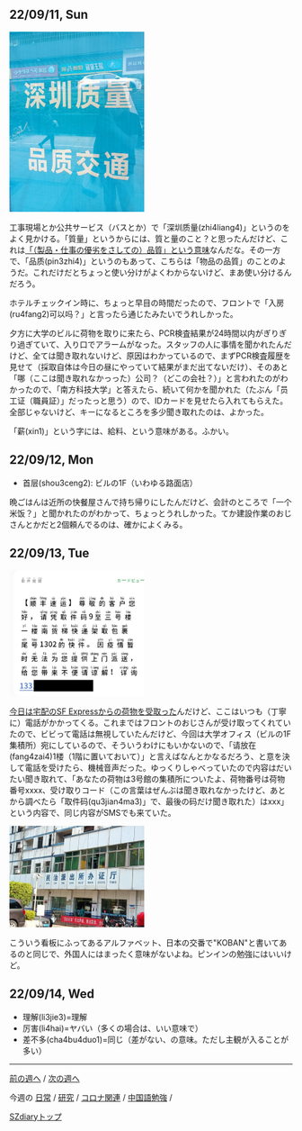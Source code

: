## 22/09/11, Sun

<img src="https://github.com/akita11/SZdiary/blob/main/diary/photo/2022-09-11_11.25.21.jpg" width="240px">

工事現場とか公共サービス（バスとか）で「深圳质量(zhi4liang4)」というのをよく見かける。「質量」というからには、質と量のこと？と思ったんだけど、これは[「（製品・仕事の優劣をさしての）品質」という意味](https://cjjc.weblio.jp/content/%E5%93%81%E8%B3%AA)なんだな。その一方で、「品质(pin3zhi4)」というのもあって、こちらは「物品の品質」のことのようだ。これだけだとちょっと使い分けがよくわからないけど、まあ使い分けるんだろう。

ホテルチェックイン時に、ちょっと早目の時間だったので、フロントで「入房(ru4fang2)可以吗？」と言ったら通じたみたいでうれしかった。

夕方に大学のビルに荷物を取りに来たら、PCR検査結果が24時間以内がぎりぎり過ぎていて、入り口でアラームがなった。スタッフの人に事情を聞かれたんだけど、全ては聞き取れないけど、原因はわかっているので、まずPCR検査履歴を見せて（採取自体は今日の昼にやっていて結果がまだ出てないだけ）、そのあと「哪（ここは聞き取れなかっった）公司？（どこの会社？）」と言われたのがわかったので、「南方科技大学」と答えたら、続いて何かを聞かれた（たぶん「员工证（職員証）」だったっと思う）ので、IDカードを見せたら入れてもらえた。全部じゃないけど、キーになるところを多少聞き取れたのは、よかった。

「薪(xin1)」という字には、給料、という意味がある。ふかい。


## 22/09/12, Mon

- 首层(shou3ceng2): ビルの1F（いわゆる路面店）

晩ごはんは近所の快餐屋さんで持ち帰りにしたんだけど、会計のところで「一个米饭？」と聞かれたのがわかって、ちょっとうれしかった。てか建設作業のおじさんとかだと2個頼んでるのは、確かによくみる。


## 22/09/13, Tue

<img src="https://github.com/akita11/SZdiary/blob/main/diary/photo/2022-09-13_11.42.06.jpg" width="240px">

[今日は宅配のSF Expressからの荷物を受取った](https://github.com/akita11/SZdiary/blob/main/diary/diary/2209-2.md#220913-thu)んだけど、ここはいつも（丁寧に）電話がかかってくる。これまではフロントのおじさんが受け取ってくれていたので、ビビって電話は無視していたんだけど、今回は大学オフィス（ビルの1F集積所）宛にしているので、そういうわけにもいかないので、「请放在(fang4zai4)1楼（1階に置いておいて）」と言えばなんとかなるだろう、と意を決して電話を受けたら、機械音声だった。ゆっくりしゃべっていたので内容はだいたい聞き取れて、「あなたの荷物は3号館の集積所についたよ、荷物番号は荷物番号xxxx、受け取りコード（この言葉はぜんぶは聞き取れなかったけど、あとから調べたら「取件码(qu3jian4ma3)」で、最後の码だけ聞き取れた）はxxx」という内容で、同じ内容がSMSでも来ていた。

<img src="https://github.com/akita11/SZdiary/blob/main/diary/photo/2022-09-13_15.20.59.jpg" width="240px">

こういう看板にふってあるアルファベット、日本の交番で"KOBAN"と書いてあるのと同じで、外国人にはまったく意味がないよね。ピンインの勉強にはいいけど。


## 22/09/14, Wed

- 理解(li3jie3)=理解
- 厉害(li4hai)=ヤバい（多くの場合は、いい意味で）
- 差不多(cha4bu4duo1)=同じ（差がない、の意味。ただし主観が入ることが多い）


***

[前の週へ](2209-1.md) /
[次の週へ](2209-3.md)

今週の
[日常](../diary/2209-2.md) /
[研究](../research/2209-2.md) /
[コロナ関連](../covid19/2209-2.md) / 
[中国語勉強](../chinese/2209-2.md) / 

[SZdiaryトップ](../../README.md)
